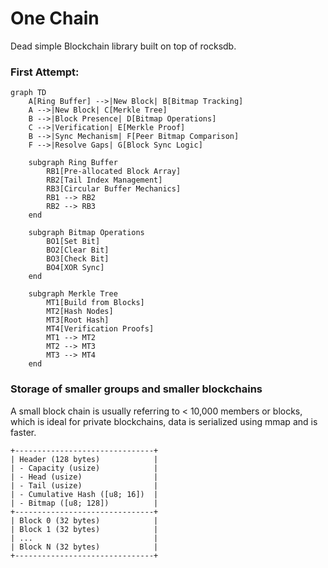 # One Chain
Dead simple Blockchain library built on top of rocksdb.

### First Attempt:

```mermaid
graph TD
    A[Ring Buffer] -->|New Block| B[Bitmap Tracking]
    A -->|New Block| C[Merkle Tree]
    B -->|Block Presence| D[Bitmap Operations]
    C -->|Verification| E[Merkle Proof]
    B -->|Sync Mechanism| F[Peer Bitmap Comparison]
    F -->|Resolve Gaps| G[Block Sync Logic]

    subgraph Ring Buffer
        RB1[Pre-allocated Block Array]
        RB2[Tail Index Management]
        RB3[Circular Buffer Mechanics]
        RB1 --> RB2
        RB2 --> RB3
    end

    subgraph Bitmap Operations
        BO1[Set Bit]
        BO2[Clear Bit]
        BO3[Check Bit]
        BO4[XOR Sync]
    end

    subgraph Merkle Tree
        MT1[Build from Blocks]
        MT2[Hash Nodes]
        MT3[Root Hash]
        MT4[Verification Proofs]
        MT1 --> MT2
        MT2 --> MT3
        MT3 --> MT4
    end
```
### Storage of smaller groups and smaller blockchains
A small block chain is usually referring to < 10,000 members
or blocks, which is ideal for private blockchains, data
is serialized using mmap and is faster.

```ascii 
+-------------------------------+
| Header (128 bytes)            |
| - Capacity (usize)            |
| - Head (usize)                |
| - Tail (usize)                |
| - Cumulative Hash ([u8; 16])  |
| - Bitmap ([u8; 128])          |
+-------------------------------+
| Block 0 (32 bytes)            |
| Block 1 (32 bytes)            |
| ...                           |
| Block N (32 bytes)            |
+-------------------------------+
```